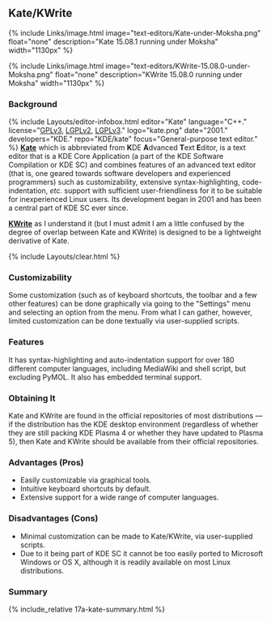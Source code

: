 ## Kate/KWrite
{% include Links/image.html image="text-editors/Kate-under-Moksha.png" float="none" description="Kate 15.08.1 running under Moksha" width="1130px" %}

{% include Links/image.html image="text-editors/KWrite-15.08.0-under-Moksha.png" float="none" description="KWrite 15.08.0 running under Moksha" width="1130px" %}

### Background
{% include Layouts/editor-infobox.html editor="Kate" language="C++." license="<a href='https://github.com/KDE/kate/blob/master/COPYING-GPL3' link='_blank'>GPLv3</a>, <a href='https://github.com/KDE/kate/blob/master/COPYING.LIB' link='_blank'>LGPLv2</a>, <a href='https://github.com/KDE/kate/blob/master/COPYING-LGPL3' link='_blank'>LGPLv3</a>." logo="kate.png" date="2001." developers="KDE." repo="KDE/kate" focus="General-purpose text editor." %}
[**Kate**](http://kate-editor.org) which is abbreviated from <b>K</b>DE <b>A</b>dvanced <b>T</b>ext <b>E</b>ditor, is a text editor that is a KDE Core Application (a part of the KDE Software Compilation or KDE SC) and combines features of an advanced text editor (that is, one geared towards software developers and experienced programmers) such as customizability, extensive syntax-highlighting, code-indentation, *etc.* support with sufficient user-friendliness for it to be suitable for inexperienced Linux users. Its development began in 2001 and has been a central part of KDE SC ever since.

[**KWrite**](https://projects.kde.org/projects/kde/applications/kate/repository) as I understand it (but I must admit I am a little confused by the degree of overlap between Kate and KWrite) is designed to be a lightweight derivative of Kate.

{% include Layouts/clear.html %}<br/>
### Customizability
Some customization (such as of keyboard shortcuts, the toolbar and a few other features) can be done graphically via going to the "Settings" menu and selecting an option from the menu. From what I can gather, however, limited customization can be done textually via user-supplied scripts.

### Features
It has syntax-highlighting and auto-indentation support for over 180 different computer languages, including MediaWiki and shell script, but excluding PyMOL. It also has embedded terminal support.

### Obtaining It
Kate and KWrite are found in the official repositories of most distributions &mdash; if the distribution has the KDE desktop environment (regardless of whether they are still packing KDE Plasma 4 or whether they have updated to Plasma 5), then Kate and KWrite should be available from their official repositories. 

### Advantages (Pros)
* Easily customizable via graphical tools.
* Intuitive keyboard shortcuts by default.
* Extensive support for a wide range of computer languages.

### Disadvantages (Cons)
* Minimal customization can be made to Kate/KWrite, via user-supplied scripts.
* Due to it being part of KDE SC it cannot be too easily ported to Microsoft Windows or OS X, although it is readily available on most Linux distributions.

### Summary
{% include_relative 17a-kate-summary.html %}
